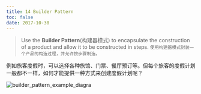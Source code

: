 ```yaml
---
title: 14 Builder Pattern
toc: false
date: 2017-10-30
---
```


> Use the **Builder Pattern**(构建器模式) to encapsulate the construction of a product and allow it to be constructed in steps. <small>使用构建器模式封装一个产品的构造过程，并允许按步骤制造。</small>

例如旅客度假时，可以选择各种旅馆、门票、餐厅预订等。但每个旅客的度假计划一般都不一样，如何才能提供一种方式来创建度假计划呢？

![builder_pattern_example_diagra](figures/builder_pattern_example_diagram.png)

<!--参见[[Effective Java - Creating and Destroying Objects](../Effective Java/2 Creating and Destroying Objects.md##item-2-consider-a-builder-when-faced-with-many-constructor-parameters)]-->